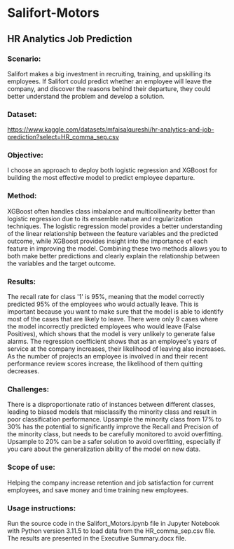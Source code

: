 # Salifort-Motors
## HR Analytics Job Prediction
### Scenario:  
Salifort makes a big investment in recruiting, training, and upskilling its employees. If Salifort could predict whether an employee will leave the company, and discover the reasons behind their departure, they could better understand the problem and develop a solution. 

### Dataset:  
https://www.kaggle.com/datasets/mfaisalqureshi/hr-analytics-and-job-prediction?select=HR_comma_sep.csv

### Objective: 
I choose an approach to deploy both logistic regression and XGBoost for building the most effective model to predict employee departure.

### Method: 
XGBoost often handles class imbalance and multicollinearity better than logistic regression due to its ensemble nature and regularization techniques. The logistic regression model provides a better understanding of the linear relationship between the feature variables and the predicted outcome, while XGBoost provides insight into the importance of each feature in improving the model. Combining these two methods allows you to both make better predictions and clearly explain the relationship between the variables and the target outcome.

### Results: 
The recall rate for class '1' is 95%, meaning that the model correctly predicted 95% of the employees who would actually leave. This is important because you want to make sure that the model is able to identify most of the cases that are likely to leave. There were only 9 cases where the model incorrectly predicted employees who would leave (False Positives), which shows that the model is very unlikely to generate false alarms. The regression coefficient shows that as an employee's years of service at the company increases, their likelihood of leaving also increases. As the number of projects an employee is involved in and their recent performance review scores increase, the likelihood of them quitting decreases.

### Challenges: 
There is a disproportionate ratio of instances between different classes, leading to biased models that misclassify the minority class and result in poor classification performance. Upsample the minority class from 17% to 30% has the potential to significantly improve the Recall and Precision of the minority class, but needs to be carefully monitored to avoid overfitting. Upsample to 20% can be a safer solution to avoid overfitting, especially if you care about the generalization ability of the model on new data.

### Scope of use: 
Helping the company increase retention and job satisfaction for current employees, and save money and time training new employees. 

### Usage instructions: 
Run the source code in the Salifort_Motors.ipynb file in Jupyter Notebook with Python version 3.11.5 to load data from the HR_comma_sep.csv file. The results are presented in the Executive Summary.docx file.
